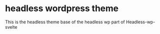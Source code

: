 # headless wordpress theme
This is the headless theme base of the headless wp part of Headless-wp-svelte
